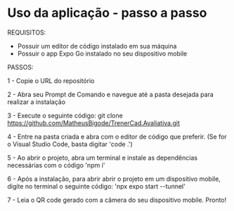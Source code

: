 # Uso da aplicação - passo a passo

REQUISITOS: 

- Possuir um editor de código instalado em sua máquina
- Possuir o app Expo Go instalado no seu dispositivo mobile

PASSOS:

1 - Copie o URL do repositório

2 - Abra seu Prompt de Comando e navegue até a pasta desejada para realizar a instalação

3 - Execute o seguinte código: git clone https://github.com/MatheusBigode/TrenerCad.Avaliativa.git

4 - Entre na pasta criada e abra com o editor de código que preferir. (Se for o Visual Studio Code, basta digitar 'code .')

5 - Ao abrir o projeto, abra um terminal e instale as dependências necessárias com o código 'npm i'

6 - Após a instalação, para abrir abrir o projeto em um dispositivo mobile, digite no terminal o seguinte código: 'npx expo start --tunnel'

7 - Leia o QR code gerado com a câmera do seu dispositivo mobile. Pronto!
